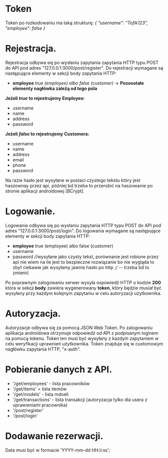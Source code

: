
# Token

Token po rozkodowaniu ma taką strukturę: 
*{
  "username": "Tofik123",
  "employee": false
}*

# Rejestracja.

Rejestracja odbywa się po wysłaniu zapytania zapytania HTTP typu POST do API pod adres "127.0.0.1:3000/post/register".
Do rejestracji wymagane są następujące elementy w sekcji body zapytania HTTP:
* <b>employee</b> *true (employee) albo false (customer)* -> <b>Pozosotałe elementy nagłówka zależą od tego pola</b>

<b>Jeżeli *true* to rejestrujemy Employee:</b>
* username
* name
* address
* password 

<b>Jeżeli *false* to rejestrujemy Customera:</b>
* username
* name
* address
* email
* phone
* password 

<l>Na razie hasło jest wysyłane w postaci czystego tekstu który jest haszownay przez api, później bd trzeba to przerobić na haszowanie po stronie aplikacji androidowej [BCrypt].</l>

# Logowanie.

Logowanie odbywa się po wysłaniu zapytania HTTP typu POST do API pod adres "127.0.0.1:3000/post/login".
Do logowania wymagane są następujące elementy w sekcji body zapytania HTTP:
* <b>employee</b>  <l>true (employee) albo false (customer)</l>
* username
* password //wysyłane jako czysty tekst, porównanie jest robione przez api nie wiem na ile jest to bezpieczne rozwiązanie bo nie wygląda to zbyt ciekawie jak wysyłamy jawnie hasło po http ;/ -- trzeba bd to zmienić

Po poprawnym zalogowaniu serwer wysyła ospowiedź HTTP o kodzie __200__ która w sekcji __body__ zawiera wygenerowany __token__, który będzie musiał być wysyłany przy każdym kolejnym zapytaniu w celu autoryzacji użytkownika.

# Autoryzacja.

Autoryzacje odbywa się za pomocą JSON Web Token. Po zalogowaniu aplikacja androidowa otrzymuje odpowiedź od API z podpisanym loginem na pomocą tokenu.
Token ten musi być wysyłany z kazdym zapytaniem w celu weryfikacji uprawnień użytkownika. Token znajduje się w customowym nagłówku zapytania HTTP, "x-auth".

# Pobieranie danych z API.

* '/get/employees' - lista pracowników
* '/get/items' = lista itemów
* '/get/models' - lista mdoeli
* '/get/transactions' - lista transakcji (autoryzacja tylko dla usera z uprawieniami pracownika)
* '/post/register'
* '/post/login'

# Dodawanie rezerwacji.

Data musi być w formacie 'YYYY-mm-dd HH:ii:ss';

